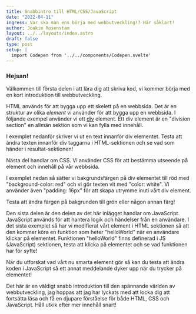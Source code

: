 ```yaml
---
title: Snabbintro till HTML/CSS/JavaScript
date: "2022-04-11"
ingress: Var ska man ens börja med webbutveckling!? Här såklart!
author: Joakim Rosenstam
layout: ../../layouts/index.astro
draft: false
type: post
setup: | 
  import Codepen from '../../components/Codepen.svelte'
---
```

### Hejsan!

Välkommen till första delen i att lära dig att skriva kod, vi kommer börja med en kort introduktion till webbutveckling.

HTML används för att bygga upp ett skelett på en webbsida. Det är en struktur av olika *element* vi använder för att bygga upp en webbsida. I följande exempel använder vi ett [div](https://developer.mozilla.org/en-US/docs/Web/HTML/Element/div) element. Ett div element är en "division section" en allmän sektion som vi kan fylla med innehåll.

I exemplet nedanför skriver vi ut en text innanför div elementet. Testa att ändra texten innanför div taggarna i HTML-sektionen och se vad som händer i resultat-sektionen!

<Codepen defaultTab="html,result" pen="MWrzMVK" />

Nästa del handlar om CSS. Vi använder CSS för att bestämma utseende på element och innehåll på vår webbsida.

I exemplet nedan så sätter vi bakgrundsfärgen på div elementet till röd med "background-color: red" och vi gör texten vit med "color: white". Vi använder även "padding: 16px" för att skapa utrymme inuti vårt div element.

Testa att ändra färgen på bakgrunden till grön eller någon annan färg!

<Codepen defaultTab="css,result" pen="yLpWmQm" />

Den sista delen är den delen av det här inlägget handlar om JavaScript. JavaScript används för att hantera logik och händelser från en användare. I det sista exemplet så har vi modifierat vårt element i HTML sektionen så att den kommer köra en funktion som heter "helloWorld" när en användare klickar på elementet. Funktionen "helloWorld" finns definerad i JS (JavaScript) sektionen, testa att klicka på elementet och se vad funktionen har för syfte!

När du utforskat vad vårt nu smarta element gör så kan du testa att ändra koden i JavaScript så ett annat meddelande dyker upp när du trycker på elementet!

<Codepen defaultTab="html,result" pen="YzYbmoY" />

Det här är en väldigt snabb introduktion till den spännande världen av webbutveckling, jag hoppas att jag har lyckats med att locka dig att fortsätta läsa och få en djupare förståelse för både HTML, CSS och JavaScript. Håll utkik efter mer innehåll snart!
